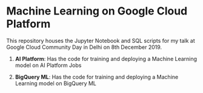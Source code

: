 # Machine Learning on Google Cloud Platform

This repository houses the Jupyter Notebook and SQL scripts for my talk at Google Cloud Community Day in Delhi on 8th December 2019.

1. __AI Platform__: Has the code for training and deploying a Machine Learning model on AI Platform Jobs

2. __BigQuery ML__: Has the code for training and deploying a Machine Learning model on BigQuery ML